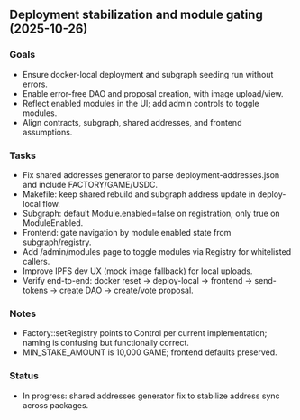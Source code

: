 ## Deployment stabilization and module gating (2025-10-26)

### Goals
- Ensure docker-local deployment and subgraph seeding run without errors.
- Enable error-free DAO and proposal creation, with image upload/view.
- Reflect enabled modules in the UI; add admin controls to toggle modules.
- Align contracts, subgraph, shared addresses, and frontend assumptions.

### Tasks
- Fix shared addresses generator to parse deployment-addresses.json and include FACTORY/GAME/USDC.
- Makefile: keep shared rebuild and subgraph address update in deploy-local flow.
- Subgraph: default Module.enabled=false on registration; only true on ModuleEnabled.
- Frontend: gate navigation by module enabled state from subgraph/registry.
- Add /admin/modules page to toggle modules via Registry for whitelisted callers.
- Improve IPFS dev UX (mock image fallback) for local uploads.
- Verify end-to-end: docker reset → deploy-local → frontend → send-tokens → create DAO → create/vote proposal.

### Notes
- Factory::setRegistry points to Control per current implementation; naming is confusing but functionally correct.
- MIN_STAKE_AMOUNT is 10,000 GAME; frontend defaults preserved.

### Status
- In progress: shared addresses generator fix to stabilize address sync across packages.


